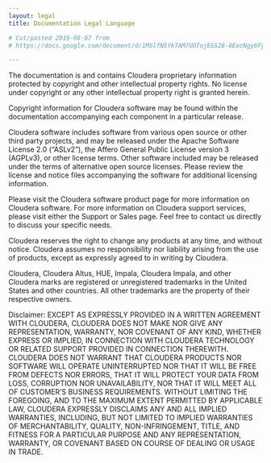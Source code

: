 ```yaml
---
layout: legal
title: Documentation Legal Language

# Cut/pasted 2019-08-07 from
# https://docs.google.com/document/d/1MSlfN5YkTAM7UOTojEGS28-6EocNgy6FymDmOsWyelQ

---
```


The documentation is and contains Cloudera proprietary information
protected by copyright and other intellectual property rights.  No
license under copyright or any other intellectual property right is
granted herein.

Copyright information for Cloudera software may be found within the
documentation accompanying each component in a particular release.

Cloudera software includes software from various open source or other
third party projects, and may be released under the Apache Software
License 2.0 (“ASLv2”), the Affero General Public License version 3
(AGPLv3), or other license terms. Other software included may be
released under the terms of alternative open source licenses. Please
review the license and notice files accompanying the software for
additional licensing information.

Please visit the Cloudera software product page for more information on
Cloudera software. For more information on Cloudera support services,
please visit either the Support or Sales page. Feel free to contact us
directly to discuss your specific needs.

Cloudera reserves the right to change any products at any time, and
without notice. Cloudera assumes no responsibility nor liability arising
from the use of products, except as expressly agreed to in writing by
Cloudera.

Cloudera, Cloudera Altus, HUE, Impala, Cloudera Impala, and other
Cloudera marks are registered or unregistered trademarks in the United
States and other countries. All other trademarks are the property of
their respective owners.

Disclaimer: EXCEPT AS EXPRESSLY PROVIDED IN A WRITTEN AGREEMENT WITH
CLOUDERA, CLOUDERA DOES NOT MAKE NOR GIVE ANY REPRESENTATION, WARRANTY,
NOR COVENANT OF ANY KIND, WHETHER EXPRESS OR IMPLIED, IN CONNECTION WITH
CLOUDERA TECHNOLOGY OR RELATED SUPPORT PROVIDED IN CONNECTION THEREWITH.
CLOUDERA DOES NOT WARRANT THAT CLOUDERA PRODUCTS NOR SOFTWARE WILL
OPERATE UNINTERRUPTED NOR THAT IT WILL BE FREE FROM DEFECTS NOR ERRORS,
THAT IT WILL PROTECT YOUR DATA FROM LOSS, CORRUPTION NOR UNAVAILABILITY,
NOR THAT IT WILL MEET ALL OF CUSTOMER’S BUSINESS REQUIREMENTS. WITHOUT
LIMITING THE FOREGOING, AND TO THE MAXIMUM EXTENT PERMITTED BY
APPLICABLE LAW, CLOUDERA EXPRESSLY DISCLAIMS ANY AND ALL IMPLIED
WARRANTIES, INCLUDING, BUT NOT LIMITED TO IMPLIED WARRANTIES OF
MERCHANTABILITY, QUALITY, NON-INFRINGEMENT, TITLE, AND FITNESS FOR A
PARTICULAR PURPOSE AND ANY REPRESENTATION, WARRANTY, OR COVENANT BASED
ON COURSE OF DEALING OR USAGE IN TRADE.

